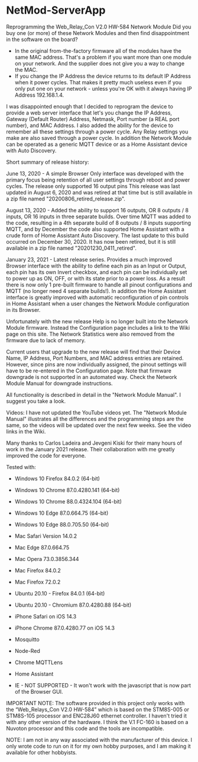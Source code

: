 # NetMod-ServerApp

Reprogramming the Web_Relay_Con V2.0 HW-584 Network Module
Did you buy one (or more) of these Network Modules and then find disappointment in the software on the board?
-	In the original from-the-factory firmware all of the modules have the same MAC address. That's a problem if you want more than one module on your network. And the supplier does not give you a way to change the MAC.
-	If you change the IP Address the device returns to its default IP Address when it power cycles. That makes it pretty much useless even if you only put one on your network - unless you're OK with it always having IP Address 192.168.1.4.

I was disappointed enough that I decided to reprogram the device to provide a web server interface that let's you change the IP Address, Gateway (Default Router) Address, Netmask, Port number (a REAL port number), and MAC Address. I also added the ability for the device to remember all these settings through a power cycle. Any Relay settings you make are also saved through a power cycle. In addition the Network Module can be operated as a generic MQTT device or as a Home Assistant device with Auto Discovery.

Short summary of release history:

June 13, 2020 - A simple Browser Only interface was developed with the primary focus being retention of all user settings through reboot and power cycles. The release only supported 16 output pins This release was last updated in August 6, 2020 and was retired at that time but is still available in a zip file named "20200806_retired_release.zip".

August 13, 2020 - Added the ability to support 16 outputs, OR 8 outputs / 8 inputs, OR 16 inputs in three separate builds. Over time MQTT was added to the code, resulting in a 4th separate build of 8 outputs / 8 inputs supporting MQTT, and by December the code also supported Home Assistant with a crude form of Home Assistant Auto Discovery. The last update to this build occurred on December 30, 2020. It has now been retired, but it is still available in a zip file named "20201230_0411_retired".

January 23, 2021 - Latest release series. Provides a much improved Browser interface with the ability to define each pin as an Input or Output, each pin has its own Invert checkbox, and each pin can be individually set to power up as ON, OFF, or with its state prior to a power loss. As a result there is now only 1 pre-built firmware to handle all pinout configurations and MQTT (no longer need 4 separate builds!). In addition the Home Assistant interface is greatly improved with automatic reconfiguration of pin controls in Home Assistant when a user changes the Network Module configuration in its Browser.

Unfortunately with the new release Help is no longer built into the Network Module firmware. Instead the Configuration page includes a link to the Wiki page on this site. The Network Statistics were also removed from the firmware due to lack of memory.

Current users that upgrade to the new release will find that their Device Name, IP Address, Port Numbers, and MAC address entries are retained. However, since pins are now individually assigned, the pinout settings will have to be re-entered in the Configuration page. Note that firmware downgrade is not supported in an automated way. Check the Network Module Manual for downgrade instructions.

All functionality is described in detail in the "Network Module Manual". I suggest you take a look.

Videos: I have not updated the YouTube videos yet. The "Network Module Manual" illustrates all the differences and the programming steps are the same, so the videos will be updated over the next few weeks. See the video links in the Wiki.

Many thanks to Carlos Ladeira and Jevgeni Kiski for their many hours of work in the January 2021 release. Their collaboration with me greatly improved the code for everyone.

Tested with:
- Windows 10 Firefox 84.0.2 (64-bit)
- Windows 10 Chrome 87.0.4280.141 (64-bit)
- Windows 10 Chrome 88.0.4324.104 (64-bit)
- Windows 10 Edge 87.0.664.75 (64-bit)
- Windows 10 Edge 88.0.705.50 (64-bit)
- Mac Safari Version 14.0.2
- Mac Edge 87.0.664.75
- Mac Opera 73.0.3856.344
- Mac Firefox 84.0.2
- Mac Firefox 72.0.2
- Ubuntu 20.10 - Firefox 84.0.1 (64-bit)
- Ubuntu 20.10 - Chromium 87.0.4280.88 (64-bit)
- iPhone Safari on iOS 14.3
- iPhone Chrome 87.0.4280.77 on iOS 14.3
- Mosquitto
- Node-Red
- Chrome MQTTLens
- Home Assistant

- IE - NOT SUPPORTED - It won't work with the javascript that is now part of the Browser GUI.

IMPORTANT NOTE: The software provided in this project only works with the “Web_Relays_Con V2.0 HW-584” which is based on the STM8S-005 or STM8S-105 processor and ENC28J60 ethernet controller. I haven't tried it with any other version of the hardware. I think the V.1 FC-160 is based on a Nuvoton processor and this code and the tools are incompatible.

NOTE: I am not in any way associated with the manufacturer of this device. I only wrote code to run on it for my own hobby purposes, and I am making it available for other hobbyists.

